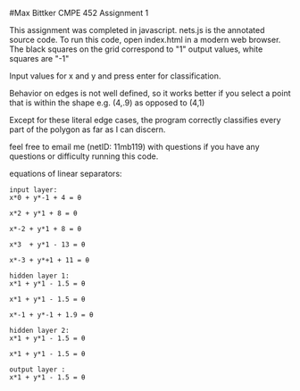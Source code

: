 #Max Bittker CMPE 452 Assignment 1

This assignment was completed in javascript.
nets.js is the annotated source code. 
To run this code, open index.html in a modern web browser.
The black squares on the grid correspond to "1" output values, white squares are "-1"

Input values for x and y and press enter for classification.

Behavior on edges is not well defined, so it works better if you
select a point that is within the shape e.g. (4,.9) as opposed to (4,1) 

Except for these literal edge cases, the program correctly classifies every part of the polygon as far as I can discern. 


feel free to email me (netID: 11mb119) with questions if you have any questions or difficulty running this code. 

equations of linear separators:

	input layer:
	x*0 + y*-1 + 4 = θ

	x*2 + y*1 + 8 = θ

	x*-2 + y*1 + 8 = θ

	x*3	 + y*1 - 13 = θ

	x*-3 + y*+1 + 11 = θ

	hidden layer 1:
	x*1 + y*1 - 1.5 = θ

	x*1 + y*1 - 1.5 = θ

	x*-1 + y*-1 + 1.9 = θ

	hidden layer 2:
	x*1 + y*1 - 1.5 = θ

	x*1 + y*1 - 1.5 = θ

	output layer :
	x*1 + y*1 - 1.5 = θ
